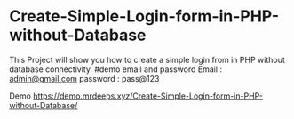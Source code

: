# Create-Simple-Login-form-in-PHP-without-Database
This Project will show you how to create a simple login from in PHP without database connectivity.
#demo email and password
Email : admin@gmail.com
password : pass@123


Demo
https://demo.mrdeeps.xyz/Create-Simple-Login-form-in-PHP-without-Database/
